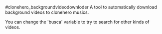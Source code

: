 #clonehero_backgroundvideodownloder
A tool to automatically download background videos to clonehero musics.

You can change the 'busca' variable to try to search for other kinds of videos. 
